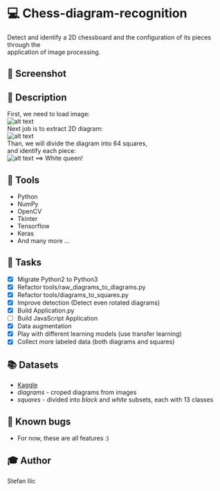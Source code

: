 # :computer: Chess-diagram-recognition  

Detect and identify a 2D chessboard and the configuration of its pieces through the  
application of image processing.  

## :page_facing_up: Screenshot

## :page_facing_up: Description
First, we need to load image:  
![alt text](https://github.com/mr11261/Chess-diagram-recognition/blob/master/description/raw_image.jpg)  
Next job is to extract 2D diagram:  
![alt text](https://github.com/mr11261/Chess-diagram-recognition/blob/master/description/chess_diagram.jpg)  
Than, we will divide the diagram into 64 squares,  
and identify each piece:  
![alt text](https://github.com/mr11261/Chess-diagram-recognition/blob/master/description/chess_piece.jpg) ==> White queen!  

## :wrench: Tools
- Python
- NumPy
- OpenCV
- Tkinter
- Tensorflow
- Keras
- And many more ...

## :pushpin: Tasks
- [X] Migrate Python2 to Python3
- [X] Refactor tools/raw_diagrams_to_diagrams.py
- [X] Refactor tools/diagrams_to_squares.py
- [X] Improve detection (Detect even rotated diagrams)
- [X] Build Application.py
- [ ] Build JavaScript Application
- [X] Data augmentation
- [X] Play with different learning models (use transfer learning)
- [X] Collect more labeled data (both diagrams and squares)

## :books: Datasets
- [Kaggle](https://www.kaggle.com/mr11261/chess-squares-from-chess-diagrams)
- *diagrams* - croped diagrams from images  
- *squares* - divided into *black* and *white* subsets, each with 13 classes

## :bug: Known bugs
- For now, these are all features :)

## :mortar_board: Author  
Stefan Ilic  
